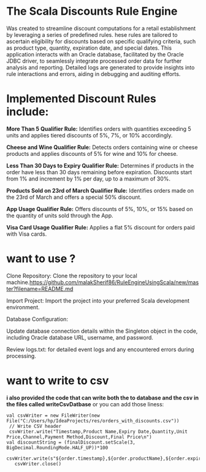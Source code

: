 # The Scala Discounts Rule Engine 
Was created to streamline discount computations for a retail establishment by leveraging a series of predefined rules. 
hese rules are tailored to ascertain eligibility for discounts based on specific qualifying criteria, such as product type, quantity, expiration date, and special dates.
This application interacts with an Oracle database, facilitated by the Oracle JDBC driver, to seamlessly integrate processed order data for further analysis and reporting. 
Detailed logs are generated to provide insights into rule interactions and errors, aiding in debugging and auditing efforts.

# Implemented Discount Rules include:
**More Than 5 Qualifier Rule:**
Identifies orders with quantities exceeding 5 units and applies tiered discounts of 5%, 7%, or 10% accordingly.

**Cheese and Wine Qualifier Rule:**
Detects orders containing wine or cheese products and applies discounts of 5% for wine and 10% for cheese.

**Less Than 30 Days to Expiry Qualifier Rule:**
Determines if products in the order have less than 30 days remaining before expiration. Discounts start from 1% and increment by 1% per day, up to a maximum of 30%.

**Products Sold on 23rd of March Qualifier Rule:**
Identifies orders made on the 23rd of March and offers a special 50% discount.

**App Usage Qualifier Rule:** 
Offers discounts of 5%, 10%, or 15% based on the quantity of units sold through the App.

**Visa Card Usage Qualifier Rule:**
Applies a flat 5% discount for orders paid with Visa cards.

# want to use ?

Clone Repository: Clone the repository to your local machine.<https://github.com/malakSherif86/RuleEngineUsingScala/new/master?filename=README.md>

Import Project: Import the project into your preferred Scala development environment.

Database Configuration:

Update database connection details within the Singleton object in the code, including Oracle database URL, username, and password.

Review logs.txt: for detailed event logs and any encountered errors during processing.

# want to write to csv 
**i also provided the code that can write both the to database and the csv in the files called writeCsvDatbase**
or you can add those liness:

 ```// Define a CSV writer
val csvWriter = new FileWriter(new File("C:/Users/hp/IdeaProjects/res/orders_with_discounts.csv"))
  // Write CSV header
  csvWriter.write("Timestamp,Product Name,Expiry Date,Quantity,Unit Price,Channel,Payment Method,Discount,Final Price\n")
val discountString = (finalDiscount.setScale(3, BigDecimal.RoundingMode.HALF_UP))*100
    csvWriter.write(s"${order.timestamp},${order.productName},${order.expiryDate},${order.quantity},${order.unitPrice},${order.channel},${order.paymentMethod},$discountString,$finalPrice\n")
    csvWriter.close()


